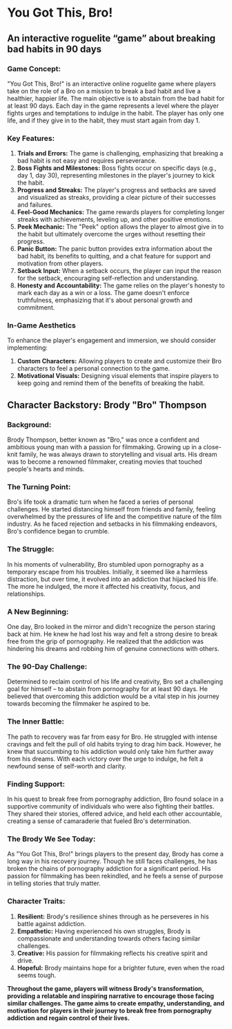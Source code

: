 # You Got This, Bro!

## An interactive roguelite “game” about breaking bad habits in 90 days

### Game Concept:
 "You Got This, Bro!" is an interactive online roguelite game where players take on the role of a Bro on a mission to break a bad habit and live a healthier, happier life. The main objective is to abstain from the bad habit for at least 90 days. Each day in the game represents a level where the player fights urges and temptations to indulge in the habit. The player has only one life, and if they give in to the habit, they must start again from day 1.

### Key Features:
1. **Trials and Errors:** The game is challenging, emphasizing that breaking a bad habit is not easy and requires perseverance.
2. **Boss Fights and Milestones:** Boss fights occur on specific days (e.g., day 1, day 30), representing milestones in the player's journey to kick the habit.
3. **Progress and Streaks:** The player's progress and setbacks are saved and visualized as streaks, providing a clear picture of their successes and failures.
4. **Feel-Good Mechanics:** The game rewards players for completing longer streaks with achievements, leveling up, and other positive emotions.
5. **Peek Mechanic:** The "Peek" option allows the player to almost give in to the habit but ultimately overcome the urges without resetting their progress.
6. **Panic Button:** The panic button provides extra information about the bad habit, its benefits to quitting, and a chat feature for support and motivation from other players.
7. **Setback Input:** When a setback occurs, the player can input the reason for the setback, encouraging self-reflection and understanding.
8. **Honesty and Accountability:** The game relies on the player's honesty to mark each day as a win or a loss. The game doesn't enforce truthfulness, emphasizing that it's about personal growth and commitment.

### In-Game Aesthetics
To enhance the player's engagement and immersion, we should consider implementing:

1. **Custom Characters:** Allowing players to create and customize their Bro characters to feel a personal connection to the game.
2. **Motivational Visuals:** Designing visual elements that inspire players to keep going and remind them of the benefits of breaking the habit.

## Character Backstory: Brody "Bro" Thompson

### Background:
Brody Thompson, better known as "Bro," was once a confident and ambitious young man with a passion for filmmaking. Growing up in a close-knit family, he was always drawn to storytelling and visual arts. His dream was to become a renowned filmmaker, creating movies that touched people's hearts and minds.

### The Turning Point:
Bro's life took a dramatic turn when he faced a series of personal challenges. He started distancing himself from friends and family, feeling overwhelmed by the pressures of life and the competitive nature of the film industry. As he faced rejection and setbacks in his filmmaking endeavors, Bro's confidence began to crumble.

### The Struggle:
In his moments of vulnerability, Bro stumbled upon pornography as a temporary escape from his troubles. Initially, it seemed like a harmless distraction, but over time, it evolved into an addiction that hijacked his life. The more he indulged, the more it affected his creativity, focus, and relationships.

### A New Beginning:
One day, Bro looked in the mirror and didn't recognize the person staring back at him. He knew he had lost his way and felt a strong desire to break free from the grip of pornography. He realized that the addiction was hindering his dreams and robbing him of genuine connections with others.

### The 90-Day Challenge:
Determined to reclaim control of his life and creativity, Bro set a challenging goal for himself – to abstain from pornography for at least 90 days. He believed that overcoming this addiction would be a vital step in his journey towards becoming the filmmaker he aspired to be.

### The Inner Battle:
The path to recovery was far from easy for Bro. He struggled with intense cravings and felt the pull of old habits trying to drag him back. However, he knew that succumbing to his addiction would only take him further away from his dreams. With each victory over the urge to indulge, he felt a newfound sense of self-worth and clarity.

### Finding Support:
In his quest to break free from pornography addiction, Bro found solace in a supportive community of individuals who were also fighting their battles. They shared their stories, offered advice, and held each other accountable, creating a sense of camaraderie that fueled Bro's determination.

### The Brody We See Today:
As "You Got This, Bro!" brings players to the present day, Brody has come a long way in his recovery journey. Though he still faces challenges, he has broken the chains of pornography addiction for a significant period. His passion for filmmaking has been rekindled, and he feels a sense of purpose in telling stories that truly matter.

### Character Traits:
1. **Resilient:** Brody's resilience shines through as he perseveres in his battle against addiction.
2. **Empathetic:** Having experienced his own struggles, Brody is compassionate and understanding towards others facing similar challenges.
3. **Creative:** His passion for filmmaking reflects his creative spirit and drive.
4. **Hopeful:** Brody maintains hope for a brighter future, even when the road seems tough.

**Throughout the game, players will witness Brody's transformation, providing a relatable and inspiring narrative to encourage those facing similar challenges. The game aims to create empathy, understanding, and motivation for players in their journey to break free from pornography addiction and regain control of their lives.**

